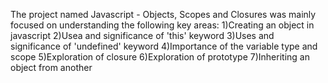 The project named Javascript - Objects, Scopes and Closures was mainly focused on understanding the following key areas:
1)Creating an object in javascript
2)Usea and significance of 'this' keyword
3)Uses and significance of 'undefined' keyword
4)Importance of the variable type and scope
5)Exploration of closure
6)Exploration of prototype
7)Inheriting an object from another
